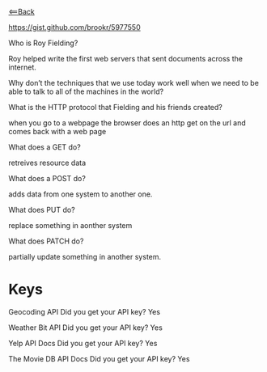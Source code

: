 [<==Back](README.md)


https://gist.github.com/brookr/5977550

Who is Roy Fielding?

Roy helped write the first web servers that sent documents across the internet.


Why don’t the techniques that we use today work well when we need to be able to talk to all of the machines in the world?


What is the HTTP protocol that Fielding and his friends created?

when you go to a webpage the browser does an http get on the url and comes back with a web page


What does a GET do?

retreives resource data

What does a POST do?

adds data from one system to another one.

What does PUT do?

replace something in aonther system

What does PATCH do?

partially update something in another system.


# Keys

Geocoding API
Did you get your API key? Yes

Weather Bit API
Did you get your API key? Yes

Yelp API Docs
Did you get your API key? Yes

The Movie DB API Docs
Did you get your API key? Yes